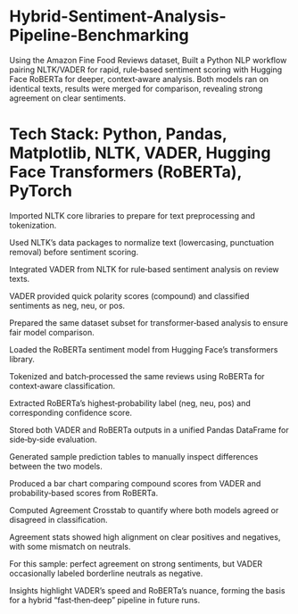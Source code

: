 # Hybrid-Sentiment-Analysis-Pipeline-Benchmarking
Using the Amazon Fine Food Reviews dataset, Built a Python NLP workflow pairing NLTK/VADER for rapid, rule‑based sentiment scoring with Hugging Face RoBERTa for deeper, context‑aware analysis. Both models ran on identical texts, results were merged for comparison, revealing strong agreement on clear sentiments.
# Tech Stack: Python, Pandas, Matplotlib, NLTK, VADER, Hugging Face Transformers (RoBERTa), PyTorch


Imported NLTK core libraries to prepare for text preprocessing and tokenization.

Used NLTK’s data packages to normalize text (lowercasing, punctuation removal) before sentiment scoring.

Integrated VADER from NLTK for rule‑based sentiment analysis on review texts.

VADER provided quick polarity scores (compound) and classified sentiments as neg, neu, or pos.

Prepared the same dataset subset for transformer‑based analysis to ensure fair model comparison.

Loaded the RoBERTa sentiment model from Hugging Face’s transformers library.

Tokenized and batch‑processed the same reviews using RoBERTa for context‑aware classification.

Extracted RoBERTa’s highest‑probability label (neg, neu, pos) and corresponding confidence score.

Stored both VADER and RoBERTa outputs in a unified Pandas DataFrame for side‑by‑side evaluation.

Generated sample prediction tables to manually inspect differences between the two models.

Produced a bar chart comparing compound scores from VADER and probability‑based scores from RoBERTa.

Computed Agreement Crosstab to quantify where both models agreed or disagreed in classification.

Agreement stats showed high alignment on clear positives and negatives, with some mismatch on neutrals.

For this sample: perfect agreement on strong sentiments, but VADER occasionally labeled borderline neutrals as negative.

Insights highlight VADER’s speed and RoBERTa’s nuance, forming the basis for a hybrid “fast‑then‑deep” pipeline in future runs.

